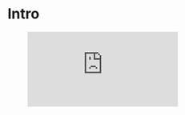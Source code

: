 # Intro

<figure class="video_container">
  <iframe src="https://www.youtube.com/embed/EnehzBNvKaY" frameborder="0" allowfullscreen="true"> </iframe>
</figure>
